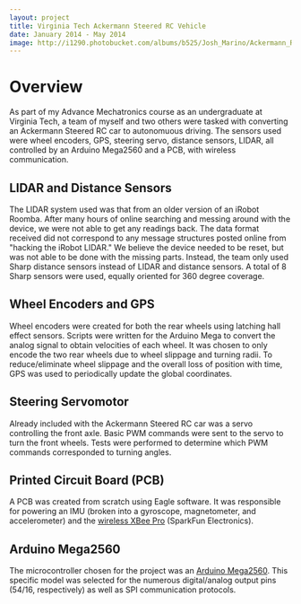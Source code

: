 ```yaml
---
layout: project
title: Virginia Tech Ackermann Steered RC Vehicle
date: January 2014 - May 2014
image: http://i1290.photobucket.com/albums/b525/Josh_Marino/Ackermann_RC_car_zpsig2xgfpw.png
---
```


# Overview
As part of my Advance Mechatronics course as an undergraduate at Virginia Tech, a team of myself and two others were tasked with converting an Ackermann Steered RC car to autonomuous driving. The sensors used were wheel encoders, GPS, steering servo, distance sensors, LIDAR, all controlled by an Arduino Mega2560 and a PCB, with wireless communication.

## LIDAR and Distance Sensors
The LIDAR system used was that from an older version of an iRobot Roomba. After many hours of online searching and messing around with the device, we were not able to get any readings back. The data format received did not correspond to any message structures posted online from "hacking the iRobot LIDAR." We believe the device needed to be reset, but was not able to be done with the missing parts. Instead, the team only used Sharp distance sensors instead of LIDAR and distance sensors. A total of 8 Sharp sensors were used, equally oriented for 360 degree coverage.

## Wheel Encoders and GPS
Wheel encoders were created for both the rear wheels using latching hall effect sensors. Scripts were written for the Arduino Mega to convert the analog signal to obtain velocities of each wheel. It was chosen to only encode the two rear wheels due to wheel slippage and turning radii. To reduce/eliminate wheel slippage and the overall loss of position with time, GPS was used to periodically update the global coordinates.

## Steering Servomotor
Already included with the Ackermann Steered RC car was a servo controlling the front axle. Basic PWM commands were sent to the servo to turn the front wheels. Tests were performed to determine which PWM commands corresponded to turning angles.

## Printed Circuit Board (PCB)
A PCB was created from scratch using Eagle software. It was responsible for powering an IMU (broken into a gyroscope, magnetometer, and accelerometer) and the [wireless XBee Pro](https://www.sparkfun.com/products/8665) (SparkFun Electronics).

## Arduino Mega2560
The microcontroller chosen for the project was an [Arduino Mega2560](http://arduino.cc/en/Main/ArduinoBoardMega2560). This specific model was selected for the numerous digital/analog output pins (54/16, respectively) as well as SPI communication protocols.
